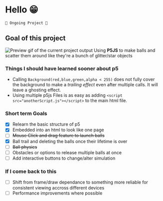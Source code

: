 # Hello 😁

    🚧 Ongoing Project 🚧

## Goal of this project

![Preview gif of the current project output](/preview.gif)
Using **P5JS** to make balls and scatter them around like they're a bunch of glitter/star objects

### Things I should have learned sooner about p5

-   Calling `Background(red,blue,green,alpha < 255)` does not fully cover the background to make a _trailing effect_ even after multiple calls. It will leave a ghosting effect.
-   Using multiple p5js Files is as easy as adding `<script src="anotherScript.js"></script>` to the main html file.

### Short term Goals

-   [x] Relearn the basic structure of p5
-   [x] Embedded into an html to look like one page
-   [ ] ~~Mouse Click and drag feature to launch balls~~
-   [x] Ball trail and deleting the balls once their lifetime is over
-   [ ] ~~Ball physics~~
-   [ ] Obstacles or options to release multiple balls at once
-   [ ] Add interactive buttons to change/alter simulation

### If I come back to this

-   [ ] Shift from frame/draw dependance to something more reliable for consistent viewing accross different devices
-   [ ] Performance improvements where possible
